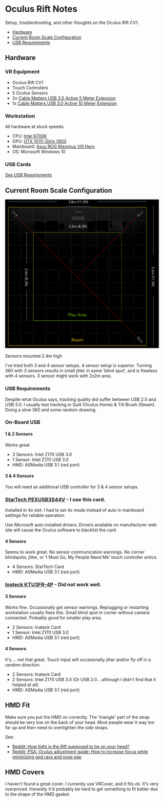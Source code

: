 # Oculus Rift Notes

Setup, troubleshooting, and other thoughts on the Oculus Rift CV1.

- [Hardware](#hardware)
- [Current Room Scale Configuration](#current-room-scale-configuration)
- [USB Requirements](#usb-requirements)

## Hardware
### VR Equipment
- Oculus Rift CV1
- Touch Controllers
- 5 Oculus Sensors
- 2x [Cable Matters USB 3.0 Active 5 Meter Extension](http://www.cablematters.com/pc-512-77-superspeed-usb-30-type-a-male-to-female-active-extension-cable-5-meters164-feet.aspx)
- 1x [Cable Matters USB 3.0 Active 10 Meter Extension](http://www.cablematters.com/pc-513-77-superspeed-usb-30-type-a-male-to-female-active-extension-cable-10-meters328-feet.aspx)

### Workstation
All hardware at stock speeds.

- CPU: [Intel 6700K](http://ark.intel.com/products/88195/Intel-Core-i7-6700K-Processor-8M-Cache-up-to-4_20-GHz)
- GPU: [GTX 1070 (Strix 08G)](https://www.asus.com/us/Graphics-Cards/ROG-STRIX-GTX1070-O8G-GAMING/)
- Mainboard: [Asus ROG Maximus VIII Hero](https://www.asus.com/us/Motherboards/MAXIMUS-VIII-HERO/)
- OS: Microsoft Windows 10

### USB Cards
[See USB Requirements](#usb-requirements)

## Current Room Scale Configuration
![2.5x2.5m Area](images/roomscalecornersdiagram.png)

Sensors mounted 2.4m high

I've tried both 3 and 4 sensor setups. 4 sensor setup is superior. Turning 360 with 3 sensors results in small jitter in same 'blind spot', and is flawless with 4 sensors. 3 sensor might work with 2x2m area.

### USB Requirements
Despite what Oculus says, tracking quality did suffer between USB 2.0 and USB 3.0. I usually test tracking in Quill (Oculus Home) & Tilt Brush (Steam). Doing a slow 360 and some random drawing.

### On-Board USB
#### 1 & 2 Sensors
Works great
- 3 Sensors: Intel Z170 USB 3.0
- 1 Sensor: Intel Z170 USB 3.0
- HMD: ASMedia USB 3.1 (red port)

#### 3 & 4 Sensors

You will need an additional USB controller for 3 & 4 sensor setups.

### [StarTech PEXUSB3S44V](https://www.startech.com/Cards-Adapters/USB-3.0/Cards/PCI-Express-USB-3-Card-4-Dedicated-Channels-4-Port~PEXUSB3S44V) - I use this card.

Installed in 4x slot. I had to set 4x mode instead of auto in mainboard settings for reliable operation.

Use Microsoft auto installed drivers. Drivers available on manufacturer web site will cause the Oculus software to blacklist the card.

#### 4 Sensors
Seems to work great. No sensor communication warnings. No corner blindspots, jitter, or 'I Must Go, My People Need Me' touch controller antics.

- 4 Sensors: StarTech Card
- HMD: ASMedia USB 3.1 (red port)


### [Inateck KTU3FR-4P](https://www.inateck.com/inateck-ktu3fr-4p-usb-3-0-pci-express-karte-mit-4-usb-3-0-ports.html) - Did not work well.

#### 3 Sensors
Works fine. Occasionally get sensor warnings. Replugging or restarting workstation usually fixes this. Small blind spot in corner without camera connected. Probably good for smaller play area.
- 2 Sensors: Inateck Card
- 1 Sensor: Intel Z170 USB 3.0
- HMD: ASMedia USB 3.1 (red port)

#### 4 Sensors
It's.... not that great. Touch input will occasionally jitter and/or fly off in a random direction.

- 2 Sensors: Inateck Card
- 2 Sensors: Intel Z170 USB 3.0 (Or USB 2.0... although I didn't find that it helped at all)
- HMD: ASMedia USB 3.1 (red port)

## HMD Fit
Make sure you put the HMD on correctly. The 'triangle' part of the strap should be very low on the back of your head. Most people wear it way too far up and then need to overtighten the side straps.

See:
- [Reddit: How tight is the Rift supposed to be on your head?](https://www.reddit.com/r/oculus/comments/4mr71e/how_tight_is_the_rift_supposed_to_be_on_your_head/)
- [Reddit: PSA: Oculus adjustment guide: How to increase focus while minimizing god rays and nose gap](https://www.reddit.com/r/oculus/comments/69nc6b/psa_oculus_adjustment_guide_how_to_increase_focus/)

## HMD Covers
I haven't found a great cover. I currently use VRCover, and it fits *ok*. It's very overpriced. Honestly it'd probably be hard to get something to fit better due to the shape of the HMD gasket.
